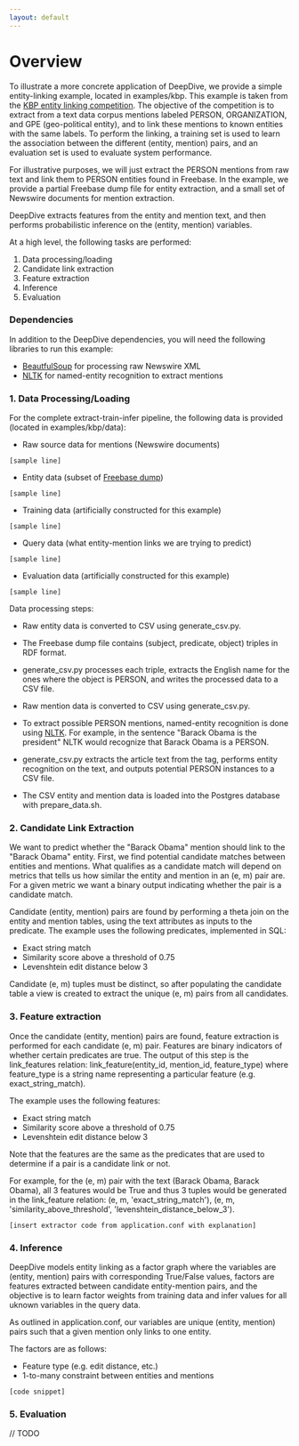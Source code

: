 ```yaml
---
layout: default
---
```


# Overview

To illustrate a more concrete application of DeepDive, we provide a simple entity-linking example, located in examples/kbp. This example is taken from the [KBP entity linking competition](http://www.nist.gov/tac/2013/KBP/EntityLinking/). The objective of the competition is to extract from a text data corpus mentions labeled PERSON, ORGANIZATION, and GPE (geo-political entity), and to link these mentions to known entities with the same labels. To perform the linking, a training set is used to learn the association between the different (entity, mention) pairs, and an evaluation set is used to evaluate system performance.

For illustrative purposes, we will just extract the PERSON mentions from raw text and link them to PERSON entities found in Freebase. In the example, we provide a partial Freebase dump file for entity extraction, and a small set of Newswire documents for mention extraction.

DeepDive extracts features from the entity and mention text, and then performs probabilistic inference on the (entity, mention) variables.

At a high level, the following tasks are performed:

1. Data processing/loading
2. Candidate link extraction
3. Feature extraction
4. Inference
5. Evaluation


### Dependencies

In addition to the DeepDive dependencies, you will need the following libraries to run this example:
* [BeautfulSoup]() for processing raw Newswire XML
* [NLTK]() for named-entity recognition to extract mentions


### 1. Data Processing/Loading

For the complete extract-train-infer pipeline, the following data is provided (located in examples/kbp/data):

- Raw source data for mentions (Newswire documents)

```
[sample line]
```

- Entity data (subset of [Freebase dump](https://developers.google.com/freebase/data))

```
[sample line]
```

- Training data (artificially constructed for this example)

```
[sample line]
```

- Query data (what entity-mention links we are trying to predict)

```
[sample line]
```

- Evaluation data (artificially constructed for this example)

```
[sample line]
```

Data processing steps:

- Raw entity data is converted to CSV using generate_csv.py.
 - The Freebase dump file contains (subject, predicate, object) triples in RDF format.
 - generate_csv.py processes each triple, extracts the English name for the ones where the object is PERSON, and writes the processed data to a CSV file.

- Raw mention data is converted to CSV using generate_csv.py.
 - To extract possible PERSON mentions, named-entity recognition is done using [NLTK](http://nltk.org/). For example, in the sentence "Barack Obama is the president" NLTK would recognize that Barack Obama is a PERSON.
 - generate_csv.py extracts the article text from the <text> tag, performs entity recognition on the text, and outputs potential PERSON instances to a CSV file.

- The CSV entity and mention data is loaded into the Postgres database with prepare_data.sh.


### 2. Candidate Link Extraction

We want to predict whether the "Barack Obama" mention should link to the "Barack Obama" entity. First, we find potential candidate matches between entities and mentions. What qualifies as a candidate match will depend on metrics that tells us how similar the entity and mention in an (e, m) pair are. For a given metric we want a binary output indicating whether the pair is a candidate match.

Candidate (entity, mention) pairs are found by performing a theta join on the entity and mention tables, using the text attributes as inputs to the predicate. The example uses the following predicates, implemented in SQL:
- Exact string match
- Similarity score above a threshold of 0.75
- Levenshtein edit distance below 3

Candidate (e, m) tuples must be distinct, so after populating the candidate table a view is created to extract the unique (e, m) pairs from all candidates. 

### 3. Feature extraction

Once the candidate (entity, mention) pairs are found, feature extraction is performed for each candidate (e, m) pair. Features are binary indicators of whether certain predicates are true. The output of this step is the link_features relation: link_feature(entity_id, mention_id, feature_type) where feature_type is a string name representing a particular feature (e.g. exact_string_match). 

 The example uses the following features:
- Exact string match
- Similarity score above a threshold of 0.75
- Levenshtein edit distance below 3

Note that the features are the same as the predicates that are used to determine if a pair is a candidate link or not.

For example, for the (e, m) pair with the text (Barack Obama, Barack Obama), all 3 features would be True and thus 3 tuples would be generated in the link_feature relation: (e, m, 'exact_string_match'), (e, m, 'similarity_above_threshold', 'levenshtein_distance_below_3').

```
[insert extractor code from application.conf with explanation]
```

### 4. Inference

DeepDive models entity linking as a factor graph where the variables are (entity, mention) pairs with corresponding True/False values, factors are features extracted between candidate entity-mention pairs, and the objective is to learn factor weights from training data and infer values for all uknown variables in the query data.

As outlined in application.conf, our variables are unique (entity, mention) pairs such that a given mention only links to one entity.

The factors are as follows:
- Feature type (e.g. edit distance, etc.)
- 1-to-many constraint between entities and mentions

```
[code snippet]
```

### 5. Evaluation

// TODO